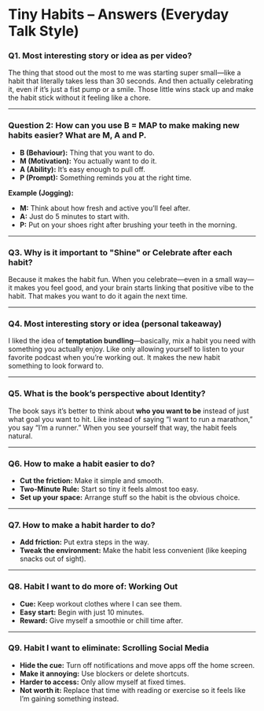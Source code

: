 # Tiny Habits – Answers (Everyday Talk Style)  

### **Q1. Most interesting story or idea as per video?**  
The thing that stood out the most to me was starting super small—like a habit that literally takes less than 30 seconds. And then actually celebrating it, even if it’s just a fist pump or a smile. Those little wins stack up and make the habit stick without it feeling like a chore.  

---


### **Question 2: How can you use B = MAP to make making new habits easier? What are M, A and P.**  
- **B (Behaviour):**  Thing that you want to do. 
- **M (Motivation):** You actually want to do it.  
- **A (Ability):** It’s easy enough to pull off.  
- **P (Prompt):** Something reminds you at the right time.  

**Example (Jogging):**  
- **M:** Think about how fresh and active you’ll feel after.  
- **A:** Just do 5 minutes to start with.  
- **P:** Put on your shoes right after brushing your teeth in the morning.  

---

### **Q3. Why is it important to "Shine" or Celebrate after each habit?**  
Because it makes the habit fun. When you celebrate—even in a small way—it makes you feel good, and your brain starts linking that positive vibe to the habit. That makes you want to do it again the next time.  

---

### **Q4. Most interesting story or idea (personal takeaway)**  
I liked the idea of **temptation bundling**—basically, mix a habit you need with something you actually enjoy. Like only allowing yourself to listen to your favorite podcast when you’re working out. It makes the new habit something to look forward to.  

---

### **Q5. What is the book’s perspective about Identity?**  
The book says it’s better to think about **who you want to be** instead of just what goal you want to hit. Like instead of saying “I want to run a marathon,” you say “I’m a runner.” When you see yourself that way, the habit feels natural.  

---

### **Q6. How to make a habit easier to do?**  
- **Cut the friction:** Make it simple and smooth.  
- **Two-Minute Rule:** Start so tiny it feels almost too easy.  
- **Set up your space:** Arrange stuff so the habit is the obvious choice.  

---

### **Q7. How to make a habit harder to do?**  
- **Add friction:** Put extra steps in the way.  
- **Tweak the environment:** Make the habit less convenient (like keeping snacks out of sight).  

---

### **Q8. Habit I want to do more of: Working Out**  
- **Cue:** Keep workout clothes where I can see them.  
- **Easy start:** Begin with just 10 minutes.  
- **Reward:** Give myself a smoothie or chill time after.  

---

### **Q9. Habit I want to eliminate: Scrolling Social Media**  
- **Hide the cue:** Turn off notifications and move apps off the home screen.  
- **Make it annoying:** Use blockers or delete shortcuts.  
- **Harder to access:** Only allow myself at fixed times.  
- **Not worth it:** Replace that time with reading or exercise so it feels like I’m gaining something instead.  
